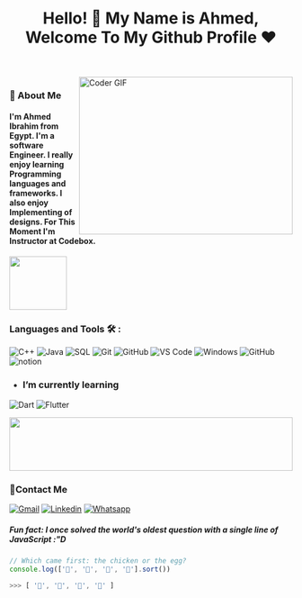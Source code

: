 <h1 align="center">Hello! 👋 <!-- <img src="https://raw.githubusercontent.com/MartinHeinz/MartinHeinz/master/wave.gif" width="25px"> --> My Name is Ahmed, Welcome To My Github Profile ♥</h1>
<!-- # Hello! <img src="https://raw.githubusercontent.com/MartinHeinz/MartinHeinz/master/wave.gif" width="30px"> My Name is Amr, Welcome To My Github Profile ♥  -->
<!-- <img src="https://github.com/Govindv7555/Govindv7555/blob/main/49e76e0596857673c5c80c85b84394c1.gif" width=1000px height=95px> -->

<br/>
<br/>

<img align="right" src="https://media.giphy.com/media/SWoSkN6DxTszqIKEqv/giphy.gif" alt="Coder GIF" width="380" height="280">

<h3>🚀 About Me</h3> 
<h4> I'm Ahmed Ibrahim from Egypt. I'm a software Engineer. I really enjoy learning Programming languages and frameworks.  I also enjoy Implementing of designs. For This Moment I'm Instructor at Codebox. </h4>


	

<img align="center" src="https://github.com/Govindv7555/Govindv7555/blob/main/49e76e0596857673c5c80c85b84394c1.gif" width= 45% height=95px>

### Languages and Tools 🛠 : 

![C++](https://img.shields.io/badge/-HTML5-%23E44D27?style=flat-square&logo=html5&logoColor=ffffff)
![Java](https://img.shields.io/badge/-CSS3-%231572B6?style=flat-square&logo=css3)
![SQL](https://img.shields.io/badge/-JavaScript-black?style=flat-square&logo=javascript)
![Git](https://img.shields.io/badge/-Bootstrap-563D7C?style=flat-square&logo=Bootstrap)
![GitHub](https://img.shields.io/badge/-tailwindcss-15b4c1?style=flat-square&logo=tailwindcss&logoColor=ffffff)
![VS Code](https://img.shields.io/badge/-Sass-%23CC6699?style=flat-square&logo=sass&logoColor=ffffff)
![Windows](https://img.shields.io/badge/-Git-%23F05032?style=flat-square&logo=git&logoColor=%23ffffff)
![GitHub](https://img.shields.io/badge/-GitHub-181717?style=flat-square&logo=github)
![notion](http://img.shields.io/badge/-VS%20Code-007ACC?style=flat-square&logo=visual-studio-code&logoColor=ffffff)



- ### I’m currently learning 
![Dart](https://img.shields.io/badge/-React-%23282C34?style=flat-square&logo=react)
![Flutter](https://img.shields.io/badge/-redux-7348b6?style=flat-square&logo=redux&logoColor=ffffff)


<img src="https://github.com/Govindv7555/Govindv7555/blob/main/49e76e0596857673c5c80c85b84394c1.gif" width=100% height=95px>

 ### 🔗Contact Me
[![Gmail](https://img.shields.io/badge/Gmail-D14836?style=for-the-badge&logo=gmail&logoColor=white&link=mailto:Ahmed.ibrahim7893@gmail@gmail.com)](mailto:Ahmed.ibrahim7893@gmail.com)
[![Linkedin](https://img.shields.io/badge/LinkedIn-0077B5?style=for-the-badge&logo=linkedin&logoColor=white
)](https://www.linkedin.com/in/ahmed-ibrahim-2a7851254/)
[![Whatsapp](https://img.shields.io/badge/-Whatsapp-075e54?style=for-the-badge&logo=Whatsapp&logoColor=white)](https://wa.link/uohlcp)

<!-- ### 🔗Contact Me
[![Gmail](https://img.shields.io/badge/-Gmail-c14438?style=flat-square&logo=Gmail&logoColor=white&link=mailto:Ahmed.ibrahim7893@gmail.com)](mailto:Ahmed.ibrahim7893@gmail.com)
[![Linkedin Badge](https://img.shields.io/badge/-LinkedIn-blue?style=flat-square&logo=Linkedin&logoColor=white&link=https://www.linkedin.com/in/ahmed-ibrahim-2a7851254?fbclid=IwAR2GQHOg_V5M1g1n4E85stLhI1Y_ihhGWhOKgzbt0P9p8Zlnfl284Ku4_Kc)](https://www.linkedin.com/in/ahmed-ibrahim-2a7851254?fbclid=IwAR2GQHOg_V5M1g1n4E85stLhI1Y_ihhGWhOKgzbt0P9p8Zlnfl284Ku4_Kc)
[![Whatsapp](https://img.shields.io/badge/-Whatsapp-075e54?style=for-the-badge&logo=Whatsapp&logoColor=white)](https://wa.link/uohlcp) -->


<!-- ### 🔗 Links
[![linkedin](https://img.shields.io/badge/linkedin-0a66c2?style=for-the-badge&logo=linkedin&logoColor=white)](https://www.linkedin.com/in/ahmed-ibrahim-2a7851254?fbclid=IwAR2GQHOg_V5M1g1n4E85stLhI1Y_ihhGWhOKgzbt0P9p8Zlnfl284Ku4_Kc)
[![twitter](https://img.shields.io/badge/twitter-1DA1F2?style=for-the-badge&logo=twitter&logoColor=white)](https://twitter.com/jamika7893)
[![Whatsapp](https://img.shields.io/badge/-Whatsapp-075e54?style=for-the-badge&logo=Whatsapp&logoColor=white)(https://wa.link/uohlcp)


 <img src="https://github.com/Govindv7555/Govindv7555/blob/main/49e76e0596857673c5c80c85b84394c1.gif" width=100% height=95px>

<!-- ### Stats

[![Top Langs](https://github-readme-stats.vercel.app/api/top-langs/?username=AmrSayed74&layout=compact)](https://github.com/anuraghazra/github-readme-stats)

---

<br/>
-->
##### Fun fact: I once solved the world's oldest question with a single line of JavaScript  :"D


```javascript
// Which came first: the chicken or the egg?
console.log(['🥚', '🐣', '🐥', '🐔'].sort())

>>> [ '🐔', '🐣', '🐥', '🥚' ]
```

